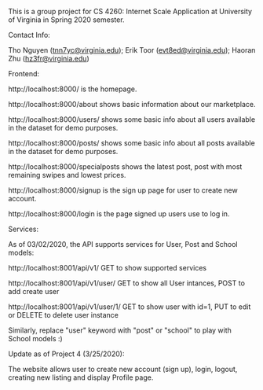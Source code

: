 This is a group project for CS 4260: Internet Scale Application at University of Virginia in Spring 2020 semester.

Contact Info:

Tho Nguyen (tnn7yc@virginia.edu); Erik Toor (evt8ed@virginia.edu); Haoran Zhu (hz3fr@virginia.edu)

Frontend:

http://localhost:8000/ is the homepage.

http://localhost:8000/about shows basic information about our marketplace.

http://localhost:8000/users/ shows some basic info about all users available in the dataset for demo purposes.

http://localhost:8000/posts/ shows some basic info about all posts available in the dataset for demo purposes.

http://localhost:8000/specialposts shows the latest post, post with most remaining swipes and lowest prices.

http://localhost:8000/signup is the sign up page for user to create new account.

http://localhost:8000/login is the page signed up users use to log in.

Services:

As of 03/02/2020, the API supports services for User, Post and School models:

http://localhost:8001/api/v1/ GET to show supported services

http://localhost:8001/api/v1/user/ GET to show all User intances, POST to add create user

http://localhost:8001/api/v1/user/1/ GET to show user with id=1, PUT to edit or DELETE to delete user instance

Similarly, replace "user" keyword with "post" or "school" to play with School models :)

Update as of Project 4 (3/25/2020):

The website allows user to create new account (sign up), login, logout, creating new listing and display Profile page.
